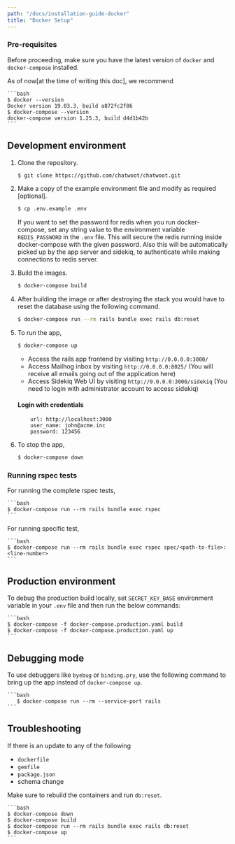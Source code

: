 ```yaml
---
path: "/docs/installation-guide-docker"
title: "Docker Setup"
---
```


### Pre-requisites
Before proceeding, make sure you have the latest version of `docker` and `docker-compose` installed.

As of now[at the time of writing this doc], we recommend 

    ```bash
    $ docker --version
    Docker version 19.03.3, build a872fc2f86
    $ docker-compose --version
    docker-compose version 1.25.3, build d4d1b42b
    ```

## Development environment

1. Clone the repository.

    ```bash
    $ git clone https://github.com/chatwoot/chatwoot.git
    ```

2. Make a copy of the example environment file and modify as required [optional].

    ```bash
    $ cp .env.example .env
    ```

    If you want to set the password for redis when you run docker-compose, set any string value to the environment variable `REDIS_PASSWORD` in the `.env` file.
    This will secure the redis running inside docker-compose with the given password. 
    Also this will be automatically picked up by the app server and sidekiq, to authenticate while making connections to redis server.

3. Build the images.

    ```bash
    $ docker-compose build
    ```

4. After building the image or after destroying the stack you would have to reset the database using the following command.

    ```bash
    $ docker-compose run --rm rails bundle exec rails db:reset
    ```

5. To run the app,

    ```bash
    $ docker-compose up
    ```

    * Access the rails app frontend by visiting `http://0.0.0.0:3000/`
    * Access Mailhog inbox by visiting `http://0.0.0.0:8025/` (You will receive all emails going out of the application here)
    * Access Sidekiq Web UI by visiting `http://0.0.0.0:3000/sidekiq` (You need to login with administrator account to access sidekiq)

    #### Login with credentials
    ```
        url: http://localhost:3000
        user_name: john@acme.inc
        password: 123456
    ````

6. To stop the app,

    ```bash
    $ docker-compose down
    ```

### Running rspec tests

For running the complete rspec tests,

    ```bash
    $ docker-compose run --rm rails bundle exec rspec
    ```

For running specific test,

    ```bash
    $ docker-compose run --rm rails bundle exec rspec spec/<path-to-file>:<line-number>
    ```

## Production environment

To debug the production build locally, set `SECRET_KEY_BASE` environment variable in your `.env` file and then run the below commands:

    ```bash
    $ docker-compose -f docker-compose.production.yaml build
    $ docker-compose -f docker-compose.production.yaml up
    ```

## Debugging mode

To use debuggers like `byebug` or `binding.pry`, use the following command to bring up the app instead of `docker-compose up`.

    ```bash
       $ docker-compose run --rm --service-port rails  
    ```


## Troubleshooting
If there is an update to any of the following 
- `dockerfile`
- `gemfile`
- `package.json` 
- schema change

Make sure to rebuild the containers and run `db:reset`.

    ```bash
    $ docker-compose down
    $ docker-compose build
    $ docker-compose run --rm rails bundle exec rails db:reset
    $ docker-compose up
    ```